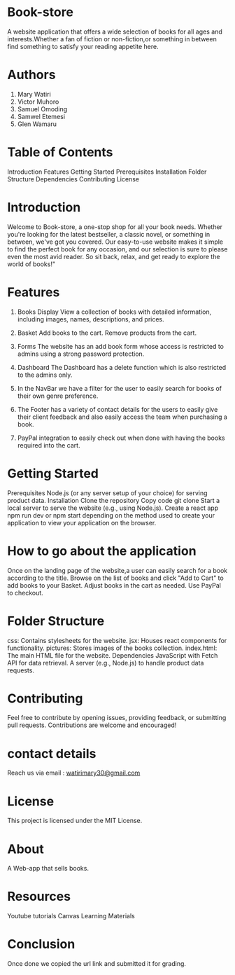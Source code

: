 # Book-store
A website application that offers a wide selection of books for all ages and interests.Whether a fan of fiction or non-fiction,or something in between find something to satisfy your reading appetite here.
# Authors
<ol>
<li>Mary Watiri</li>
<li>Victor Muhoro</li>
<li>Samuel Omoding</li>
<li>Samwel Etemesi</li>
<li>Glen Wamaru</li>
</ol>

# Table of Contents
Introduction Features 
Getting Started 
Prerequisites 
Installation 
Folder Structure 
Dependencies 
Contributing License

# Introduction
Welcome to Book-store, a one-stop shop for all your book needs. Whether you're looking for the latest bestseller, a classic novel, or something in between, we've got you covered. Our easy-to-use website makes it simple to find the perfect book for any occasion, and our selection is sure to please even the most avid reader. So sit back, relax, and get ready to explore the world of books!"
# Features
1. Books Display
View a collection of books with detailed information, including images, names, descriptions, and prices.

2. Basket
Add books to the cart. 
Remove products from the cart.

3. Forms
The website has an add book form whose access is restricted to admins using a strong password protection.

4. Dashboard
The Dashboard has a delete function which is also restricted to the admins only.
 
5. In the NavBar we have a filter for the user to easily search for books of their own genre preference.

6. The Footer has a variety of contact details for the users to easily give their client feedback and also easily access the team when purchasing a book.

7. PayPal integration to easily check out when done with having the books required into the cart.

# Getting Started
Prerequisites Node.js (or any server setup of your choice) for serving product data. 
Installation 
Clone the repository
Copy code git clone 
Start a local server to serve the website (e.g., using Node.js).
Create a react app
npm run dev or npm start depending on the method used to create your application to view your application on the browser.

# How to go about the application
Once on the landing page of the website,a user can easily search for a book according to the title.
Browse on the list of books and click "Add to Cart" to add books to your Basket. 
Adjust books in the cart as needed. 
Use PayPal to checkout.

# Folder Structure
css: Contains stylesheets for the website. 
jsx: Houses react components for functionality. pictures: Stores images of the books collection. 
index.html: The main HTML file for the website. 
Dependencies JavaScript with Fetch API for data retrieval. 
A server (e.g., Node.js) to handle product data requests. 
# Contributing 
Feel free to contribute by opening issues, providing feedback, or submitting pull requests. 
Contributions are welcome and encouraged!

# contact details
Reach us via email : watirimary30@gmail.com

# License
This project is licensed under the MIT License.

# About
A Web-app that sells books.

# Resources
 Youtube tutorials 
 Canvas Learning Materials

# Conclusion
 Once done we copied the url link and submitted it for grading.